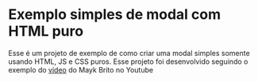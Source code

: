 # Exemplo simples de modal com HTML puro

Esse é um projeto de exemplo de como criar uma modal simples somente usando HTML, JS e CSS puros.
Esse projeto foi desenvolvido seguindo o exemplo do [vídeo](https://www.youtube.com/watch?v=hg66uftLsTQ) do Mayk Brito no Youtube